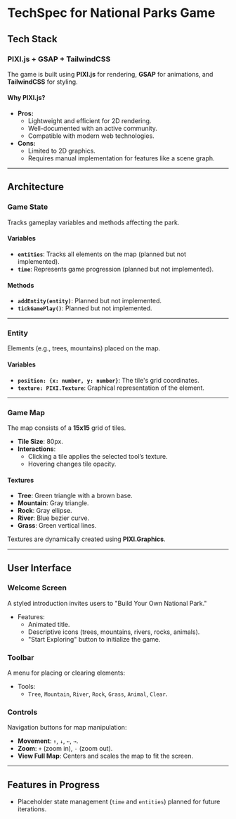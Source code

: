 # TechSpec for National Parks Game

## Tech Stack

### PIXI.js + GSAP + TailwindCSS
The game is built using **PIXI.js** for rendering, **GSAP** for animations, and **TailwindCSS** for styling.

#### Why PIXI.js?
- **Pros:**
  - Lightweight and efficient for 2D rendering.
  - Well-documented with an active community.
  - Compatible with modern web technologies.
- **Cons:**
  - Limited to 2D graphics.
  - Requires manual implementation for features like a scene graph.

---

## Architecture

### Game State
Tracks gameplay variables and methods affecting the park.

#### Variables
- **`entities`**: Tracks all elements on the map (planned but not implemented).  
- **`time`**: Represents game progression (planned but not implemented).  

#### Methods
- **`addEntity(entity)`**: Planned but not implemented.  
- **`tickGamePlay()`**: Planned but not implemented.  

---

### Entity
Elements (e.g., trees, mountains) placed on the map.

#### Variables
- **`position: {x: number, y: number}`**: The tile's grid coordinates.  
- **`texture: PIXI.Texture`**: Graphical representation of the element.

---

### Game Map
The map consists of a **15x15** grid of tiles.

- **Tile Size**: 80px.
- **Interactions**:
  - Clicking a tile applies the selected tool’s texture.
  - Hovering changes tile opacity.

#### Textures
- **Tree**: Green triangle with a brown base.  
- **Mountain**: Gray triangle.  
- **Rock**: Gray ellipse.  
- **River**: Blue bezier curve.  
- **Grass**: Green vertical lines.  

Textures are dynamically created using **PIXI.Graphics**.

---

## User Interface

### Welcome Screen
A styled introduction invites users to "Build Your Own National Park."  

- Features:
  - Animated title.
  - Descriptive icons (trees, mountains, rivers, rocks, animals).
  - "Start Exploring" button to initialize the game.

### Toolbar
A menu for placing or clearing elements:
- Tools:
  - `Tree`, `Mountain`, `River`, `Rock`, `Grass`, `Animal`, `Clear`.

### Controls
Navigation buttons for map manipulation:
- **Movement**: `↑`, `↓`, `←`, `→`.  
- **Zoom**: `+` (zoom in), `-` (zoom out).  
- **View Full Map**: Centers and scales the map to fit the screen.

---

## Features in Progress
- Placeholder state management (`time` and `entities`) planned for future iterations.
